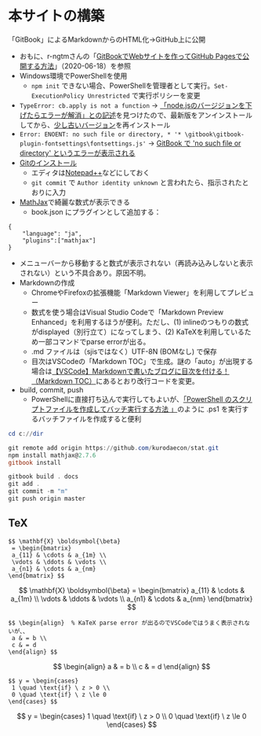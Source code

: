 # 本サイトの構築

「GitBook」によるMarkdownからのHTML化→GitHub上に公開

* おもに、r-ngtmさんの「[GitBookでWebサイトを作ってGitHub Pagesで公開する方法](https://r-ngtm.hatenablog.com/entry/2020/06/18/193235)」（2020-06-18）を参照
* Windows環境でPowerShellを使用
  * `npm init` できない場合、PowerShellを管理者として実行。`Set-ExecutionPolicy Unrestricted` で実行ポリシーを変更
* `TypeError: cb.apply is not a function` → [「node.jsのバージジョンを下げたらエラーが解消」との記述](https://teratail.com/questions/279576)を見つけたので、最新版をアンインストールしてから、[少し古いバージョン](https://nodejs.org/ja/download/releases/)を再インストール
* `Error: ENOENT: no such file or directory, * '* \gitbook\gitbook-plugin-fontsettings\fontsettings.js'` → [GitBook で 'no such file or directory' というエラーが表示される](http://kuttsun.blogspot.com/2018/06/gitbook-no-such-file-or-directory.html)
* [Gitのインストール](https://notepad-plus-plus.org/downloads/)
  * エディタは[Notepad++](https://notepad-plus-plus.org/downloads/)などにしておく
  * `git commit` で `Author identity unknown` と言われたら、指示されたとおりに入力
* [MathJax](https://github.com/GitbookIO/plugin-mathjax)で綺麗な数式が表示できる
  * book.json にプラグインとして追加する：
````
{
    "language": "ja",
    "plugins":["mathjax"]
}
````
  * メニューバーから移動すると数式が表示されない（再読み込みしないと表示されない）という不具合あり。原因不明。
* Markdownの作成
  * ChromeやFirefoxの拡張機能「Markdown Viewer」を利用してプレビュー
  * 数式を使う場合はVisual Studio Codeで「Markdown Preview Enhanced」を利用するほうが便利。ただし、(1) inlineのつもりの数式がdisplayed（別行立て）になってしまう、(2) KaTeXを利用しているため一部コマンドでparse errorが出る。
  * .md ファイルは（sjisではなく）UTF-8N (BOMなし) で保存
  * 目次はVSCodeの「Markdown TOC」で生成。謎の「auto」が出現する場合は[【VSCode】Markdownで書いたブログに目次を付ける！（Markdown TOC）](https://dev.classmethod.jp/articles/vscode-markdown-toc-for-blog/)にあるとおり改行コードを変更。
* build, commit, push
  * PowerShellに直接打ち込んで実行してもよいが、[「PowerShell のスクリプトファイルを作成してバッチ実行する方法
」](https://www.projectgroup.info/tips/Windows/PowerShell_0001.html)のように .ps1 を実行するバッチファイルを作成すると便利

````PowerShell
cd c://dir

git remote add origin https://github.com/kurodaecon/stat.git
npm install mathjax@2.7.6
gitbook install

gitbook build . docs
git add .
git commit -m "m"
git push origin master
````

## TeX

```TeX
$$ \mathbf{X} \boldsymbol{\beta}
 = \begin{bmatrix}
 a_{11} & \cdots & a_{1m} \\
 \vdots & \ddots & \vdots \\
 a_{n1} & \cdots & a_{nm}
\end{bmatrix} $$
```

$$ \mathbf{X} \boldsymbol{\beta} = \begin{bmatrix} a_{11} & \cdots & a_{1m} \\ \vdots & \ddots & \vdots \\ a_{n1} & \cdots & a_{nm} \end{bmatrix} $$

```TeX
$$ \begin{align}  % KaTeX parse error が出るのでVSCodeではうまく表示されないが、、
 a & = b \\
 c & = d
\end{align} $$
```

$$ \begin{align} a & = b \\ c & = d \end{align} $$

```TeX
$$ y = \begin{cases}
 1 \quad \text{if} \ z > 0 \\
 0 \quad \text{if} \ z \le 0
\end{cases} $$
```

$$ y = \begin{cases} 1 \quad \text{if} \ z > 0 \\ 0 \quad \text{if} \ z \le 0 \end{cases} $$
